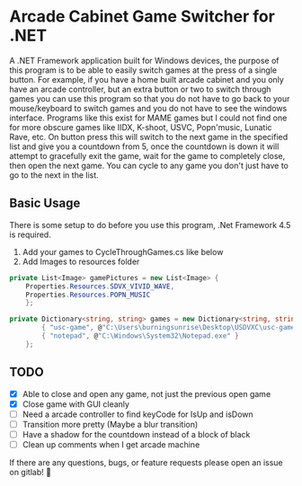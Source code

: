 # Arcade Cabinet Game Switcher for .NET

A .NET Framework application built for Windows devices, the purpose of this program is to be able to easily switch games at the press of a single button. For example, if you have a home built arcade cabinet and you only have an arcade controller, but an extra button or two to switch through games you can use this program so that you do not have to go back to your mouse/keyboard to switch games and you do not have to see the windows interface. Programs like this exist for MAME games but I could not find one for more obscure games like IIDX, K-shoot, USVC, Popn'music, Lunatic Rave, etc. On button press this will switch to the next game in the specified list and give you a countdown from 5, once the countdown is down it will attempt to gracefully exit the game, wait for the game to completely close, then open the next game. You can cycle to any game you don't just have to go to the next in the list.

## Basic Usage

There is some setup to do before you use this program, .Net Framework 4.5 is required. 

1. Add your games to CycleThroughGames.cs like below
2. Add Images to resources folder

```cs
private List<Image> gamePictures = new List<Image> {
    Properties.Resources.SDVX_VIVID_WAVE,
    Properties.Resources.POPN_MUSIC
    };

private Dictionary<string, string> games = new Dictionary<string, string> {
        { "usc-game", @"C:\Users\burningsunrise\Desktop\USDVXC\usc-game.exe" },
        { "notepad", @"C:\Windows\System32\Notepad.exe" }
    };
```


## TODO

- [x] Able to close and open any game, not just the previous open game
- [x] Close game with GUI cleanly
- [ ] Need a arcade controller to find keyCode for IsUp and isDown
- [ ] Transition more pretty (Maybe a blur transition)
- [ ] Have a shadow for the countdown instead of a block of black
- [ ] Clean up comments when I get arcade machine

If there are any questions, bugs, or feature requests please open an issue on gitlab! :dog:
